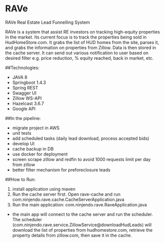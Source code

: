 # RAVe
RAVe Real Estate Lead Funnelling System

RAVe is a system that assist RE investors on tracking high-equity properties in the market. Its current focus is to track the properties being sold in HudHomeStore.com. It grabs the list of HUD homes from the site, parses it, and grabs the information on properties from Zillow. Data is then stored in the cache server. It can send out various notification to user based on desired filter e.g. price reduction, % equity reached, back in market, etc.

##Technologies:
- JAVA 8
- Springboot 1.4.3
- Spring REST
- Swagger UI
- Zillow WS-API
- Hazelcast 3.6.7
- Google API

##In the pipeline:
- migrate project in AWS
- unit tests
- add scheduled tasks (daily lead download, process accepted bids)
- develop UI
- cache backup in DB
- use docker for deployment
- screen scrape zillow and redfin to avoid 1000 requests limit per day from zillow
- better filter mechanism for preforeclosure leads

##How to Run:
1) install application using maven
2) Run the cache server first.  Open rave-cache and run com.ninjendo.rave.cache.CacheServerApplication.java
3) Run the main application: com.ninjendo.rave.RaveApplication.java
- the main app will connect to the cache server and run the scheduler. The scheduler (com.ninjendo.rave.service.ZillowService@downloadHudLeads) will download the list of properties from hudhomestore.com, retrieve the property details from zillow.com, then save it in the cache.  
